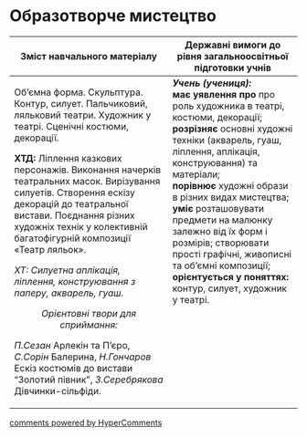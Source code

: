 <div id="hypercomments_widget" class="js-hypercomments-widget invisible"></div>

Образотворче мистецтво
=============================================

<table>
<thead>
  <tr>
    <th width="55%" align="center">Зміст навчального матеріалу</th>
    <th width="45%" align="center">Державні вимоги до рівня загальноосвітньої підготовки учнів</th>
  </tr>
</thead>
<tbody>
  <tr>
    <td width="55%" style="vertical-align:top !important;">
<p>Об’ємна форма. Скульптура. Контур, силует. Пальчиковий, ляльковий театри. Художник у театрі. Сценічні костюми, декорації.</p>    
<p><b>ХТД:</b> Ліплення казкових персонажів. Виконання начерків театральних масок. Вирізування силуетів. Створення ескізу декорацій до театральної вистави. Поєднання різних художніх технік у колективній багатофігурній композиції «Театр ляльок».</p>
<p><i>ХТ: Силуетна аплікація, ліплення, конструювання з паперу, акварель, гуаш. </i></p>
<center><i>Орієнтовні твори для сприймання:</i></center>
<p><i>П.Сезан</i> Арлекін та П’єро, <i>С.Сорін</i> Балерина, <i>Н.Гончаров</i> Ескіз костюмів до вистави “Золотий півник”, <i>З.Серебрякова</i> Дівчинки-сільфіди.</p>
	</td>
<td width="45%" style="vertical-align:top !important;"><b><i>Учень (учениця):</i></b><br>
<b>має уявлення про</b> про роль художника в театрі, костюми, декорації;<br>
<b>розрізняє</b> основні художні техніки (акварель, гуаш, ліплення, аплікація, конструювання) та матеріали; <br>
<b>порівнює</b> художні образи в різних видах мистецтва; <br>
<b>уміє</b> розташовувати предмети на малюнку залежно від їх форм і розмірів; створювати прості графічні, живописні та об’ємні композиції; <br>
<b>орієнтується у поняттях:</b> контур, силует, художник у театрі. <br>
	</td>
	</tr>
</tbody>
</table>

<div class="js-hypercomments-container">
<a href="http://hypercomments.com" class="hc-link" title="comments widget">comments powered by HyperComments</a>
</div>